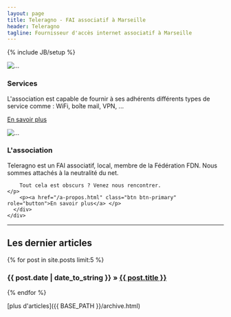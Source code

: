 ```yaml
---
layout: page
title: Teleragno - FAI associatif à Marseille
header: Teleragno
tagline: Fournisseur d'accès internet associatif à Marseille
---
```

{% include JB/setup %}

<div class="row">
  <div class="col-sm-6 col-md-4">
    <div class="thumbnail">
      <img src="http://lorempixel.com/128/128/nature/" alt="...">
      <div class="caption">
        <h3>Services</h3>
        <p>
		L'association est capable de fournir à ses adhérents différents types de service comme : WiFi, boîte mail, VPN, ...
	</p>
        <p><a href="/services.html" class="btn btn-primary" role="button">En savoir plus</a> </p>
      </div>
    </div>
  </div>
  <div class="col-sm-6 col-md-4">
    <div class="thumbnail">
      <img src="http://lorempixel.com/g/128/128/nature/" alt="...">
      <div class="caption">
        <h3>L'association</h3>
        <p>
		Teleragno est un FAI associatif, local, membre de la Fédération FDN.
		Nous sommes attachés à la neutralité du net.

		Tout cela est obscurs ? Venez nous rencontrer.
	</p>
        <p><a href="/a-propos.html" class="btn btn-primary" role="button">En savoir plus</a> </p>
      </div>
    </div>
  </div>
</div>

----

<h2>Les dernier articles</h2>

{% for post in site.posts limit:5 %}
 <h3>{{ post.date | date_to_string }} &raquo; <a href="{{ BASE_PATH }}{{ post.url }}">{{ post.title }}</a></h3>
{% endfor %}

[plus d'articles]({{ BASE_PATH }}/archive.html)

